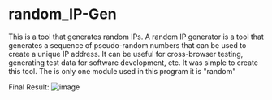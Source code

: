 # random_IP-Gen
This is a tool that generates random IPs. A random IP generator is a tool  that generates a sequence of pseudo-random numbers that can be used to create a unique IP address. It can be useful for cross-browser testing, generating test data for software development, etc. 
It was simple to create this tool. The is only one module used in this program it is "random"


Final Result:
  ![image](https://github.com/CodeAndDevlop/random_IP-Gen/assets/110615814/9075ebe9-0847-497c-af87-edcb096900ef)
